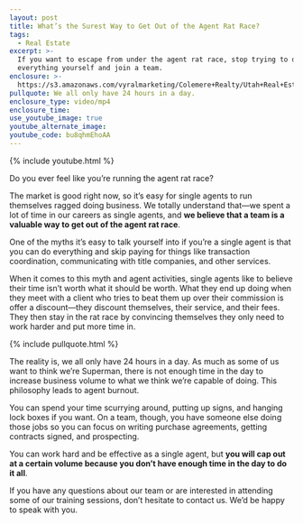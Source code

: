 ```yaml
---
layout: post
title: What’s the Surest Way to Get Out of the Agent Rat Race?
tags:
  - Real Estate
excerpt: >-
  If you want to escape from under the agent rat race, stop trying to do
  everything yourself and join a team.
enclosure: >-
  https://s3.amazonaws.com/vyralmarketing/Colemere+Realty/Utah+Real+Estate+Agent+Rat+Race.mp4
pullquote: We all only have 24 hours in a day.
enclosure_type: video/mp4
enclosure_time:
use_youtube_image: true
youtube_alternate_image:
youtube_code: bu8qhmEhoAA
---
```



{% include youtube.html %}

Do you ever feel like you’re running the agent rat race?&nbsp;

The market is good right now, so it’s easy for single agents to run themselves ragged doing business. We totally understand that—we spent a lot of time in our careers as single agents, and **we believe that a team is a valuable way to get out of the agent rat race**.&nbsp;

One of the myths it’s easy to talk yourself into if you’re a single agent is that you can do everything and skip paying for things like transaction coordination, communicating with title companies, and other services.&nbsp;

When it comes to this myth and agent activities, single agents like to believe their time isn’t worth what it should be worth. What they end up doing when they meet with a client who tries to beat them up over their commission is offer a discount—they discount themselves, their service, and their fees. They then stay in the rat race by convincing themselves they only need to work harder and put more time in.&nbsp;

{% include pullquote.html %}

The reality is, we all only have 24 hours in a day. As much as some of us want to think we’re Superman, there is not enough time in the day to increase business volume to what we think we’re capable of doing. This philosophy leads to agent burnout.&nbsp;

You can spend your time scurrying around, putting up signs, and hanging lock boxes if you want. On a team, though, you have someone else doing those jobs so you can focus on writing purchase agreements, getting contracts signed, and prospecting.&nbsp;

You can work hard and be effective as a single agent, but **you will cap out at a certain volume because you don’t have enough time in the day to do it all**.&nbsp;

If you have any questions about our team or are interested in attending some of our training sessions, don’t hesitate to contact us. We’d be happy to speak with you.&nbsp;
<br>&nbsp;